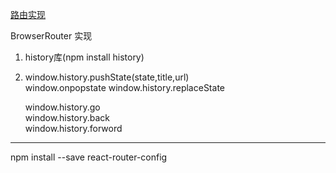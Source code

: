 [路由实现](https://juejin.im/post/5c3abebb51882525a67c55c2)

BrowserRouter 实现

1. history库(npm install history)

2. window.history.pushState(state,title,url)   
   window.onpopstate
   window.history.replaceState  

   window.history.go  
   window.history.back  
   window.history.forword 

---
npm install --save react-router-config